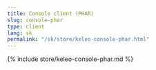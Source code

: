 ```yaml
---
title: Console client (PHAR)
slug: console-phar
type: client
lang: sk
permalink: "/sk/store/keleo-console-phar.html"
---
```


{% include store/keleo-console-phar.md %}
